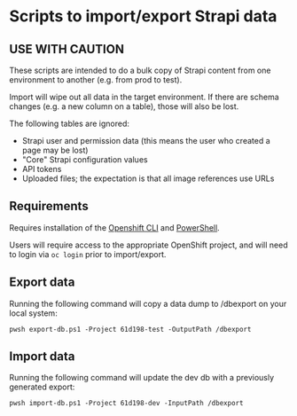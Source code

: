 # Scripts to import/export Strapi data

## USE WITH CAUTION

These scripts are intended to do a bulk copy of Strapi content from one environment to another (e.g. from prod to test).

Import will wipe out all data in the target environment. If there are schema changes (e.g. a new column on a table),
those will also be lost.

The following tables are ignored:

* Strapi user and permission data (this means the user who created a page may be lost)
* "Core" Strapi configuration values
* API tokens
* Uploaded files; the expectation is that all image references use URLs

## Requirements

Requires installation of the [Openshift CLI](https://docs.openshift.com/container-platform/4.9/cli_reference/openshift_cli/getting-started-cli.htm)
and [PowerShell](https://docs.microsoft.com/en-us/powershell/scripting/install/installing-powershell?view=powershell-7.2).

Users will require access to the appropriate OpenShift project, and will need to login via ``oc login`` prior to import/export.

## Export data

Running the following command will copy a data dump to /dbexport on your local system:

```shell
pwsh export-db.ps1 -Project 61d198-test -OutputPath /dbexport
```

## Import data

Running the following command will update the dev db with a previously generated export:

```shell
pwsh import-db.ps1 -Project 61d198-dev -InputPath /dbexport
```
